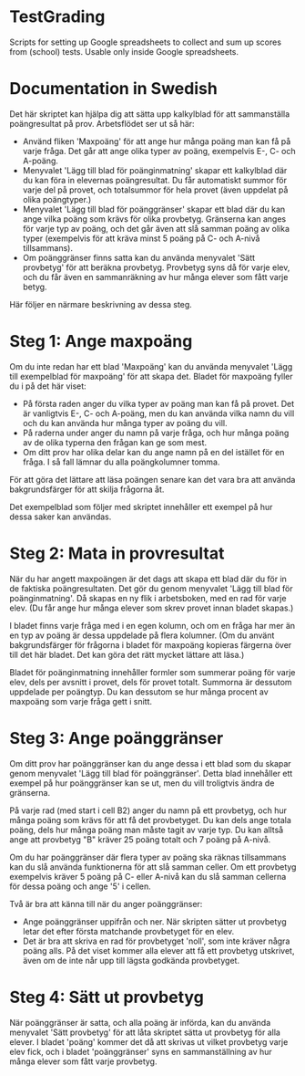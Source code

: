 TestGrading
===========

Scripts for setting up Google spreadsheets to collect and sum up scores from
(school) tests. Usable only inside Google spreadsheets.


Documentation in Swedish
========================

Det här skriptet kan hjälpa dig att sätta upp kalkylblad för att sammanställa
poängresultat på prov. Arbetsflödet ser ut så här:

* Använd fliken 'Maxpoäng' för att ange hur många poäng man kan få på varje
  fråga. Det går att ange olika typer av poäng, exempelvis E-, C- och A-poäng.
* Menyvalet 'Lägg till blad för poänginmatning' skapar ett kalkylblad där du
  kan föra in elevernas poängresultat. Du får automatiskt summor för varje del
  på provet, och totalsummor för hela provet (även uppdelat på olika
  poängtyper.)
* Menyvalet 'Lägg till blad för poänggränser' skapar ett blad där du kan ange
  vilka poäng som krävs för olika provbetyg. Gränserna kan anges för varje typ
  av poäng, och det går även att slå samman poäng av olika typer (exempelvis för
  att kräva minst 5 poäng på C- och A-nivå tillsammans).
* Om poänggränser finns satta kan du använda menyvalet 'Sätt provbetyg' för att
  beräkna provbetyg. Provbetyg syns då för varje elev, och du får även en
  sammanräkning av hur många elever som fått varje betyg.

Här följer en närmare beskrivning av dessa steg.


Steg 1: Ange maxpoäng
=====================

Om du inte redan har ett blad 'Maxpoäng' kan du använda menyvalet 'Lägg till
exempelblad för maxpoäng' för att skapa det. Bladet för maxpoäng fyller du i på
det här viset:

* På första raden anger du vilka typer av poäng man kan få på provet. Det är
  vanligtvis E-, C- och A-poäng, men du kan använda vilka namn du vill och du
  kan använda hur många typer av poäng du vill.
* På raderna under anger du namn på varje fråga, och hur många poäng av de olika
  typerna den frågan kan ge som mest.
* Om ditt prov har olika delar kan du ange namn på en del istället för en fråga.
  I så fall lämnar du alla poängkolumner tomma.

För att göra det lättare att läsa poängen senare kan det vara bra att använda
bakgrundsfärger för att skilja frågorna åt.

Det exempelblad som följer med skriptet innehåller ett exempel på hur dessa
saker kan användas.


Steg 2: Mata in provresultat
============================

När du har angett maxpoängen är det dags att skapa ett blad där du för in de
faktiska poängresultaten. Det gör du genom menyvalet 'Lägg till blad för
poänginmatning'. Då skapas en ny flik i arbetsboken, med en rad för varje elev.
(Du får ange hur många elever som skrev provet innan bladet skapas.)

I bladet finns varje fråga med i en egen kolumn, och om en fråga har mer än en
typ av poäng är dessa uppdelade på flera kolumner. (Om du använt bakgrundsfärger
för frågorna i bladet för maxpoäng kopieras färgerna över till det här bladet.
Det kan göra det rätt mycket lättare att läsa.)

Bladet för poänginmatning innehåller formler som summerar poäng för varje elev,
dels per avsnitt i provet, dels för provet totalt. Summorna är dessutom
uppdelade per poängtyp. Du kan dessutom se hur många procent av maxpoäng som
varje fråga gett i snitt.


Steg 3: Ange poänggränser
=========================

Om ditt prov har poänggränser kan du ange dessa i ett blad som du skapar genom
menyvalet 'Lägg till blad för poänggränser'. Detta blad innehåller ett exempel
på hur poänggränser kan se ut, men du vill troligtvis ändra de gränserna.

På varje rad (med start i cell B2) anger du namn på ett provbetyg, och hur många
poäng som krävs för att få det provbetyget. Du kan dels ange totala poäng, dels
hur många poäng man måste tagit av varje typ. Du kan alltså ange att provbetyg
"B" kräver 25 poäng totalt och 7 poäng på A-nivå.

Om du har poänggränser där flera typer av poäng ska räknas tillsammans kan du
slå använda funktionerna för att slå samman celler. Om ett provbetyg exempelvis
kräver 5 poäng på C- eller A-nivå kan du slå samman cellerna för dessa poäng
och ange '5' i cellen.

Två är bra att känna till när du anger poänggränser:

* Ange poänggränser uppifrån och ner. När skripten sätter ut provbetyg letar
  det efter första matchande provbetyget för en elev.
* Det är bra att skriva en rad för provbetyget 'noll', som inte kräver några
  poäng alls. På det viset kommer alla elever att få ett provbetyg utskrivet,
  även om de inte når upp till lägsta godkända provbetyget.


Steg 4: Sätt ut provbetyg
=========================

När poänggränser är satta, och alla poäng är införda, kan du använda menyvalet
'Sätt provbetyg' för att låta skriptet sätta ut provbetyg för alla elever. I
bladet 'poäng' kommer det då att skrivas ut vilket provbetyg varje elev fick,
och i bladet 'poänggränser' syns en sammanställning av hur många elever som fått
varje provbetyg.
